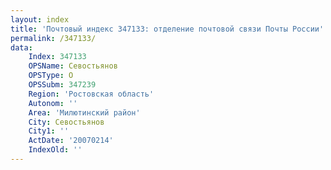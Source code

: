 ```yaml
---
layout: index
title: 'Почтовый индекс 347133: отделение почтовой связи Почты России'
permalink: /347133/
data:
    Index: 347133
    OPSName: Севостьянов
    OPSType: О
    OPSSubm: 347239
    Region: 'Ростовская область'
    Autonom: ''
    Area: 'Милютинский район'
    City: Севостьянов
    City1: ''
    ActDate: '20070214'
    IndexOld: ''
---
```

